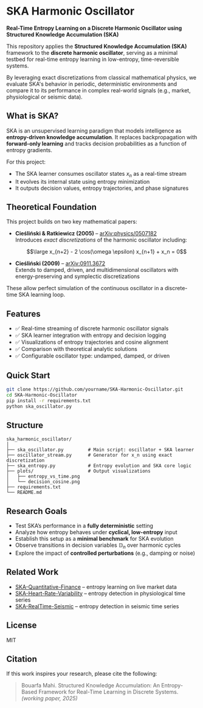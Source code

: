 # SKA Harmonic Oscillator


**Real-Time Entropy Learning on a Discrete Harmonic Oscillator using Structured Knowledge Accumulation (SKA)**

This repository applies the **Structured Knowledge Accumulation (SKA)** framework to the **discrete harmonic oscillator**, serving as a minimal testbed for real-time entropy learning in low-entropy, time-reversible systems.

By leveraging exact discretizations from classical mathematical physics, we evaluate SKA's behavior in periodic, deterministic environments and compare it to its performance in complex real-world signals (e.g., market, physiological or seismic data).



## What is SKA?

SKA is an unsupervised learning paradigm that models intelligence as **entropy-driven knowledge accumulation**. It replaces backpropagation with **forward-only learning** and tracks decision probabilities as a function of entropy gradients.

For this project:
- The SKA learner consumes oscillator states $x_n$ as a real-time stream
- It evolves its internal state using entropy minimization
- It outputs decision values, entropy trajectories, and phase signatures



##  Theoretical Foundation

This project builds on two key mathematical papers:

- **Cieśliński & Ratkiewicz (2005)** – [arXiv:physics/0507182](https://arxiv.org/abs/physics/0507182)  
  Introduces *exact discretizations* of the harmonic oscillator including:


  $$\large x_{n+2} - 2 \cos(\omega \epsilon)  x_{n+1} + x_n = 0$$


- **Cieśliński (2009)** – [arXiv:0911.3672](https://arxiv.org/abs/0911.3672)  
  Extends to damped, driven, and multidimensional oscillators with energy-preserving and symplectic discretizations

These allow perfect simulation of the continuous oscillator in a discrete-time SKA learning loop.


##  Features

- ✅ Real-time streaming of discrete harmonic oscillator signals
- ✅ SKA learner integration with entropy and decision logging
- ✅ Visualizations of entropy trajectories and cosine alignment
- ✅ Comparison with theoretical analytic solutions
- ✅ Configurable oscillator type: undamped, damped, or driven



##  Quick Start

```bash
git clone https://github.com/yourname/SKA-Harmonic-Oscillator.git
cd SKA-Harmonic-Oscillator
pip install -r requirements.txt
python ska_oscillator.py
````



##  Structure

```text
ska_harmonic_oscillator/
│
├── ska_oscillator.py         # Main script: oscillator + SKA learner
├── oscillator_stream.py      # Generator for x_n using exact discretization
├── ska_entropy.py            # Entropy evolution and SKA core logic
├── plots/                    # Output visualizations
│   ├── entropy_vs_time.png
│   └── decision_cosine.png
├── requirements.txt
└── README.md
```



##  Research Goals

* Test SKA’s performance in a **fully deterministic** setting
* Analyze how entropy behaves under **cyclical, low-entropy** input
* Establish this setup as a **minimal benchmark** for SKA evolution
* Observe transitions in decision variables $\mathbb{D}_n$ over harmonic cycles
* Explore the impact of **controlled perturbations** (e.g., damping or noise)



##  Related Work

* [SKA-Quantitative-Finance](https://github.com/quantiota/SKA-quantitative-finance) – entropy learning on live market data
* [SKA-Heart-Rate-Variability](https://github.com/quantiota/SKA-Heart-Rate-Variability) – entropy detection in physiological time series
* [SKA-RealTime-Seismic](https://github.com/quantiota/SKA-RealTime-Seismic) – entropy detection in seismic time series


##  License

MIT


##  Citation

If this work inspires your research, please cite the following:

> Bouarfa Mahi. Structured Knowledge Accumulation: An Entropy-Based Framework for Real-Time Learning in Discrete Systems. *(working paper, 2025)*



